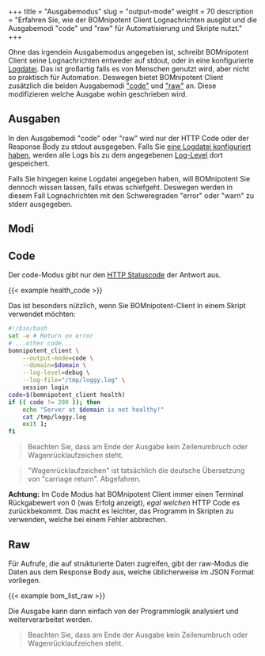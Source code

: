 +++
title = "Ausgabemodus"
slug = "output-mode"
weight = 70
description = "Erfahren Sie, wie der BOMnipotent Client Lognachrichten ausgibt und die Ausgabemodi \"code\" und \"raw\" für Automatisierung und Skripte nutzt."
+++

Ohne das irgendein Ausgabemodus angegeben ist, schreibt BOMnipotent Client seine Lognachrichten entweder auf stdout, oder in eine konfigurierte [Logdatei](/de/client/basics/log-file/). Das ist großartig falls es von Menschen genutzt wird, aber nicht so praktisch für Automation. Deswegen bietet BOMnipotent Client zusätzlich die beiden Ausgabemodi ["code"](#code) und ["raw"](#raw) an. Diese modifizieren welche Ausgabe wohin geschrieben wird.

## Ausgaben

In den Ausgabemodi "code" oder "raw" wird nur der HTTP Code oder der Response Body zu stdout ausgegeben. Falls Sie [eine Logdatei konfiguriert haben](/de/client/basics/log-file/), werden alle Logs bis zu dem angegebenen [Log-Level](/client/basics/log-level/) dort gespeichert.

Falls Sie hingegen keine Logdatei angegeben haben, will BOMnipotent Sie dennoch wissen lassen, falls etwas schiefgeht. Deswegen werden in diesem Fall Lognachrichten mit den Schweregraden "error" oder "warn" zu stderr ausgegeben.

## Modi

## Code

Der code-Modus gibt nur den [HTTP Statuscode](https://en.wikipedia.org/wiki/List_of_HTTP_status_codes) der Antwort aus.

{{< example health_code >}}

Das ist besonders nützlich, wenn Sie BOMnipotent-Client in einem Skript verwendet möchten:
``` bash
#!/bin/bash
set -e # Return on error
# ...other code...
bomnipotent_client \
    --output-mode=code \
    --domain=$domain \
    --log-level=debug \
    --log-file="/tmp/loggy.log" \
    session login
code=$(bomnipotent_client health)
if (( code != 200 )); then
    echo "Server at $domain is not healthy!"
    cat /tmp/loggy.log
    exit 1;
fi
```

> Beachten Sie, dass am Ende der Ausgabe kein Zeilenumbruch oder Wagenrücklaufzeichen steht.

> "Wagenrücklaufzeichen" ist tatsächlich die deutsche Übersetzung von "carriage return". Abgefahren.

**Achtung:** Im Code Modus hat BOMnipotent Client immer einen Terminal Rückgabewert von 0 (was Erfolg anzeigt), *egal welchen* HTTP Code es zurückbekommt. Das macht es leichter, das Programm in Skripten zu verwenden, welche bei einem Fehler abbrechen.

## Raw

Für Aufrufe, die auf strukturierte Daten zugreifen, gibt der raw-Modus die Daten aus dem Response Body aus, welche üblicherweise im JSON Format vorliegen.

{{< example bom_list_raw >}}

Die Ausgabe kann dann einfach von der Programmlogik analysiert und weiterverarbeitet werden.

> Beachten Sie, dass am Ende der Ausgabe kein Zeilenumbruch oder Wagenrücklaufzeichen steht.
